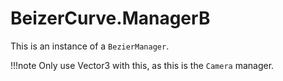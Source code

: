 # BeizerCurve.ManagerB
This is an instance of a `BezierManager`.

!!!note
    Only use Vector3 with this, as this is the `Camera` manager.
